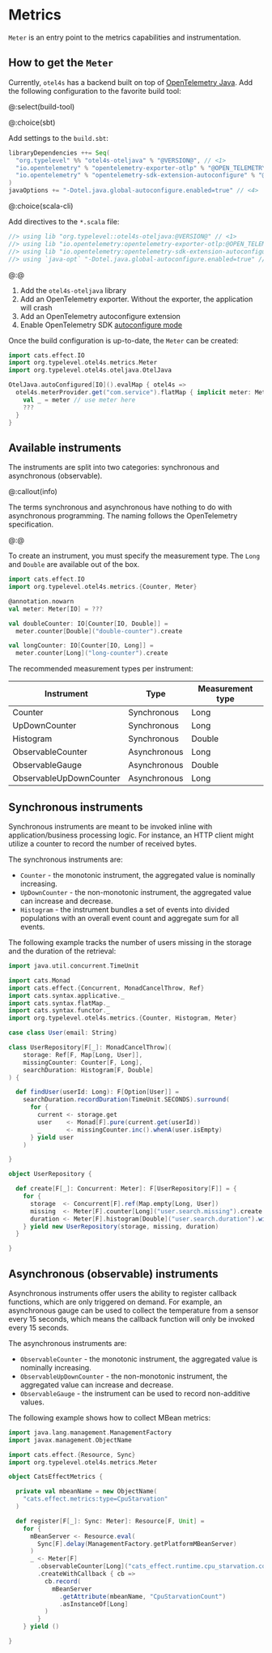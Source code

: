 # Metrics

`Meter` is an entry point to the metrics capabilities and instrumentation.

## How to get the `Meter`

Currently, `otel4s` has a backend built on top of [OpenTelemetry Java][opentelemetry-java].
Add the following configuration to the favorite build tool:

@:select(build-tool)

@:choice(sbt)

Add settings to the `build.sbt`:

```scala
libraryDependencies ++= Seq(
  "org.typelevel" %% "otel4s-oteljava" % "@VERSION@", // <1>
  "io.opentelemetry" % "opentelemetry-exporter-otlp" % "@OPEN_TELEMETRY_VERSION@" % Runtime, // <2>
  "io.opentelemetry" % "opentelemetry-sdk-extension-autoconfigure" % "@OPEN_TELEMETRY_VERSION@" % Runtime // <3>
)
javaOptions += "-Dotel.java.global-autoconfigure.enabled=true" // <4>
```

@:choice(scala-cli)

Add directives to the `*.scala` file:

```scala
//> using lib "org.typelevel::otel4s-oteljava:@VERSION@" // <1>
//> using lib "io.opentelemetry:opentelemetry-exporter-otlp:@OPEN_TELEMETRY_VERSION@" // <2>
//> using lib "io.opentelemetry:opentelemetry-sdk-extension-autoconfigure:@OPEN_TELEMETRY_VERSION@" // <3>
//> using `java-opt` "-Dotel.java.global-autoconfigure.enabled=true" // <4>
```

@:@

1. Add the `otel4s-oteljava` library
2. Add an OpenTelemetry exporter. Without the exporter, the application will crash
3. Add an OpenTelemetry autoconfigure extension
4. Enable OpenTelemetry SDK [autoconfigure mode][opentelemetry-java-autoconfigure]

Once the build configuration is up-to-date, the `Meter` can be created:

```scala mdoc:silent
import cats.effect.IO
import org.typelevel.otel4s.metrics.Meter
import org.typelevel.otel4s.oteljava.OtelJava

OtelJava.autoConfigured[IO]().evalMap { otel4s =>
  otel4s.meterProvider.get("com.service").flatMap { implicit meter: Meter[IO] =>
    val _ = meter // use meter here
    ???
  }
}
```

## Available instruments

The instruments are split into two categories: synchronous and asynchronous (observable).

@:callout(info)

The terms synchronous and asynchronous have nothing to do with
asynchronous programming. The naming follows the OpenTelemetry specification.

@:@

To create an instrument, you must specify the measurement type. The `Long` and `Double` are available out of the box.

```scala mdoc:compile-only
import cats.effect.IO
import org.typelevel.otel4s.metrics.{Counter, Meter}

@annotation.nowarn
val meter: Meter[IO] = ???

val doubleCounter: IO[Counter[IO, Double]] =
  meter.counter[Double]("double-counter").create

val longCounter: IO[Counter[IO, Long]] =
  meter.counter[Long]("long-counter").create
```

The recommended measurement types per instrument:

| Instrument              | Type         | Measurement type |
|-------------------------|--------------|------------------|
| Counter                 | Synchronous  | Long             |
| UpDownCounter           | Synchronous  | Long             |
| Histogram               | Synchronous  | Double           |
| ObservableCounter       | Asynchronous | Long             |
| ObservableGauge         | Asynchronous | Double           |
| ObservableUpDownCounter | Asynchronous | Long             |

## Synchronous instruments

Synchronous instruments  are meant to be invoked inline with application/business processing logic.
For instance, an HTTP client might utilize a counter to record the number of received bytes.

The synchronous instruments are:
- `Counter` - the monotonic instrument, the aggregated value is nominally increasing.
- `UpDownCounter` - the non-monotonic instrument, the aggregated value can increase and decrease.
- `Histogram` - the instrument bundles a set of events into divided populations with an overall 
  event count and aggregate sum for all events.

The following example tracks the number of users missing in the storage and the duration of the retrieval:

```scala mdoc:silent:reset
import java.util.concurrent.TimeUnit

import cats.Monad
import cats.effect.{Concurrent, MonadCancelThrow, Ref}
import cats.syntax.applicative._
import cats.syntax.flatMap._
import cats.syntax.functor._
import org.typelevel.otel4s.metrics.{Counter, Histogram, Meter}

case class User(email: String)

class UserRepository[F[_]: MonadCancelThrow](
    storage: Ref[F, Map[Long, User]],
    missingCounter: Counter[F, Long],
    searchDuration: Histogram[F, Double]
) {

  def findUser(userId: Long): F[Option[User]] =
    searchDuration.recordDuration(TimeUnit.SECONDS).surround(
      for {
        current <- storage.get
        user    <- Monad[F].pure(current.get(userId))
        _       <- missingCounter.inc().whenA(user.isEmpty)
      } yield user
    )

}

object UserRepository {

  def create[F[_]: Concurrent: Meter]: F[UserRepository[F]] = {
    for {
      storage  <- Concurrent[F].ref(Map.empty[Long, User])
      missing  <- Meter[F].counter[Long]("user.search.missing").create
      duration <- Meter[F].histogram[Double]("user.search.duration").withUnit("s").create
    } yield new UserRepository(storage, missing, duration)
  }

}
```

## Asynchronous (observable) instruments

Asynchronous instruments offer users the ability to register callback functions, 
which are only triggered on demand. 
For example, an asynchronous gauge can be used to collect the temperature
from a sensor every 15 seconds, which means the callback function will
only be invoked every 15 seconds.

The asynchronous instruments are:
- `ObservableCounter` - the monotonic instrument, the aggregated value is nominally increasing.
- `ObservableUpDownCounter` - the non-monotonic instrument, the aggregated value can increase and decrease.
- `ObservableGauge` - the instrument can be used to record non-additive values.

The following example shows how to collect MBean metrics:

```scala mdoc:silent:reset
import java.lang.management.ManagementFactory
import javax.management.ObjectName

import cats.effect.{Resource, Sync}
import org.typelevel.otel4s.metrics.Meter

object CatsEffectMetrics {

  private val mbeanName = new ObjectName(
    "cats.effect.metrics:type=CpuStarvation"
  )

  def register[F[_]: Sync: Meter]: Resource[F, Unit] =
    for {
      mBeanServer <- Resource.eval(
        Sync[F].delay(ManagementFactory.getPlatformMBeanServer)
      )
      _ <- Meter[F]
        .observableCounter[Long]("cats_effect.runtime.cpu_starvation.count")
        .createWithCallback { cb =>
          cb.record(
            mBeanServer
              .getAttribute(mbeanName, "CpuStarvationCount")
              .asInstanceOf[Long]
          )
        }
    } yield ()

}
```

[opentelemetry-java]: https://github.com/open-telemetry/opentelemetry-java
[opentelemetry-java-autoconfigure]: https://github.com/open-telemetry/opentelemetry-java/blob/main/sdk-extensions/autoconfigure/README.md